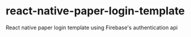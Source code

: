 # react-native-paper-login-template
React native paper login template using Firebase's authentication api 
